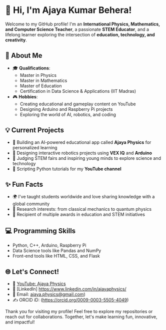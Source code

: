 # 👋 Hi, I'm Ajaya Kumar Behera!  

Welcome to my GitHub profile! I'm an **International Physics, Mathematics, and Computer Science Teacher**, a passionate **STEM Educator**, and a lifelong learner exploring the intersection of **education, technology, and creativity**.  

## 🌟 About Me  
- 🎓 **Qualifications**:  
  - Master in Physics  
  - Master in Mathematics  
  - Master of Education  
  - Certification in Data Science & Applications (IIT Madras)  
- 🎮 **Hobbies**:  
  - Creating educational and gameplay content on YouTube  
  - Designing Arduino and Raspberry Pi projects  
  - Exploring the world of AI, robotics, and coding  

## 💡 Current Projects  
- 🚀 Building an AI-powered educational app called **Ajaya Physics** for personalized learning  
- 🤖 Designing interactive robotics projects using **VEX IQ** and **Arduino**  
- 🧪 Judging STEM fairs and inspiring young minds to explore science and technology  
- 🎥 Scripting Python tutorials for my **YouTube channel**  

## ✨ Fun Facts  
- 🌍 I've taught students worldwide and love sharing knowledge with a global community  
- 🔭 Research interests: from classical mechanics to quantum physics  
- 🏅 Recipient of multiple awards in education and STEM initiatives  

## 💻 Programming Skills  
- Python, C++, Arduino, Raspberry Pi  
- Data Science tools like Pandas and NumPy  
- Front-end tools like HTML, CSS, and Flask  

## 🌐 Let's Connect!  
- 🔗 [YouTube: Ajaya Physics](https://www.youtube.com/@AjayaPhysics)  
- 💼 [LinkedIn] https://www.linkedin.com/in/ajayaphysics/ 
- 📧 Email: ajaya.physics@gmail.com)  
- ✍️ ORCID iD: (https://orcid.org/0009-0003-5505-4049)

Thank you for visiting my profile! Feel free to explore my repositories or reach out for collaborations. Together, let's make learning fun, innovative, and impactful!  
